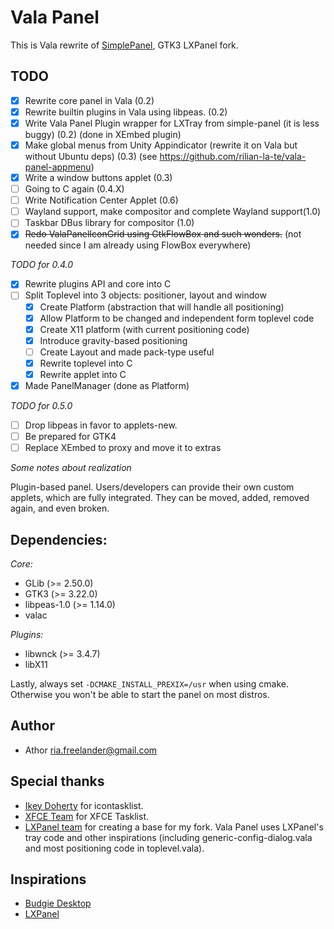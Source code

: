 Vala Panel
===

This is Vala rewrite of [SimplePanel](https://github.com/rilian-la-te/simple-panel), GTK3 LXPanel fork.

TODO
---
 * [x] Rewrite core panel in Vala (0.2)
 * [x] Rewrite builtin plugins in Vala using libpeas. (0.2)
 * [x] Write Vala Panel Plugin wrapper for LXTray from simple-panel (it is less buggy) (0.2) (done in XEmbed plugin)
 * [x] Make global menus from Unity Appindicator (rewrite it on Vala but without Ubuntu deps) (0.3) (see https://github.com/rilian-la-te/vala-panel-appmenu)
 * [x] Write a window buttons applet (0.3)
 * [ ] Going to C again (0.4.X)
 * [ ] Write Notification Center Applet (0.6)
 * [ ] Wayland support, make compositor and complete Wayland support(1.0)
 * [ ] Taskbar DBus library for compositor (1.0)
 * [x] ~~Redo ValaPanelIconGrid using GtkFlowBox and such wonders.~~ (not needed since I am already using FlowBox everywhere)

*TODO for 0.4.0*
 * [x] Rewrite plugins API and core into C
 * [ ] Split Toplevel into 3 objects: positioner, layout and window
   * [x] Create Platform (abstraction that will handle all positioning)
   * [X] Allow Platform to be changed and independent form toplevel code
   * [x] Create X11 platform (with current positioning code)
   * [X] Introduce gravity-based positioning
   * [ ] Create Layout and made pack-type useful
   * [X] Rewrite toplevel into C
   * [X] Rewrite applet into C
 * [x] Made PanelManager (done as Platform)

*TODO for 0.5.0*
 * [ ] Drop libpeas in favor to applets-new.
 * [ ] Be prepared for GTK4
 * [ ] Replace XEmbed to proxy and move it to extras

*Some notes about realization*

Plugin-based panel. Users/developers can provide their own custom applets,
which are fully integrated. They can be moved, added, removed again, and
even broken.

Dependencies:
---

*Core:*
 * GLib (>= 2.50.0)
 * GTK3 (>= 3.22.0)
 * libpeas-1.0 (>= 1.14.0)
 * valac
 
*Plugins:*
 * libwnck (>= 3.4.7)
 * libX11

Lastly, always set `-DCMAKE_INSTALL_PREXIX=/usr` when using cmake. Otherwise you
won't be able to start the panel on most distros.

Author
---
 * Athor <ria.freelander@gmail.com>

Special thanks
---
 * [Ikey Doherty](mailto:ikey@evolve-os.com) for icontasklist.
 * [XFCE Team](http://www.xfce.org/) for XFCE Tasklist.
 * [LXPanel team](https://git.lxde.org/gitweb/?p=lxde/lxpanel.git;a=summary) for creating a base for my fork. Vala Panel uses LXPanel's tray code and other inspirations (including generic-config-dialog.vala and most positioning code in toplevel.vala).

Inspirations
---
 * [Budgie Desktop](https://github.com/budgie-desktop/budgie-desktop)
 * [LXPanel](https://wiki.lxde.org/en/LXPanel)
